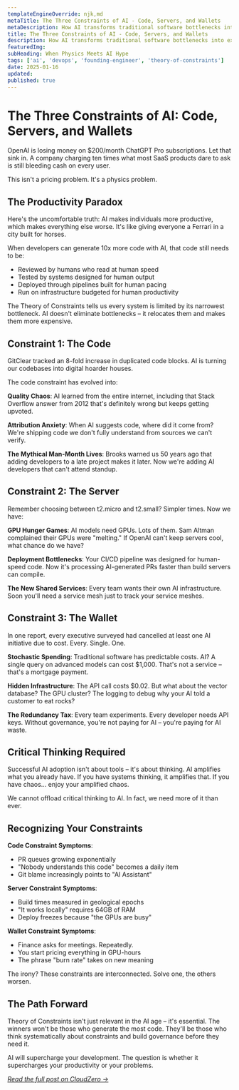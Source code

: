 ```yaml
---
templateEngineOverride: njk,md
metaTitle: The Three Constraints of AI - Code, Servers, and Wallets
metaDescription: How AI transforms traditional software bottlenecks into expensive new problems
title: The Three Constraints of AI - Code, Servers, and Wallets
description: How AI transforms traditional software bottlenecks into expensive new problems
featuredImg:
subHeading: When Physics Meets AI Hype
tags: ['ai', 'devops', 'founding-engineer', 'theory-of-constraints']
date: 2025-01-16
updated:
published: true
---
```


<div class="col-start-3 col-end-9">

# The Three Constraints of AI: Code, Servers, and Wallets

OpenAI is losing money on $200/month ChatGPT Pro subscriptions. Let that sink in. A company charging ten times what most SaaS products dare to ask is still bleeding cash on every user.

This isn't a pricing problem. It's a physics problem.

## The Productivity Paradox

Here's the uncomfortable truth: AI makes individuals more productive, which makes everything else worse. It's like giving everyone a Ferrari in a city built for horses.

When developers can generate 10x more code with AI, that code still needs to be:
- Reviewed by humans who read at human speed
- Tested by systems designed for human output
- Deployed through pipelines built for human pacing
- Run on infrastructure budgeted for human productivity

The Theory of Constraints tells us every system is limited by its narrowest bottleneck. AI doesn't eliminate bottlenecks – it relocates them and makes them more expensive.

## Constraint 1: The Code

GitClear tracked an 8-fold increase in duplicated code blocks. AI is turning our codebases into digital hoarder houses.

The code constraint has evolved into:

**Quality Chaos**: AI learned from the entire internet, including that Stack Overflow answer from 2012 that's definitely wrong but keeps getting upvoted.

**Attribution Anxiety**: When AI suggests code, where did it come from? We're shipping code we don't fully understand from sources we can't verify.

**The Mythical Man-Month Lives**: Brooks warned us 50 years ago that adding developers to a late project makes it later. Now we're adding AI developers that can't attend standup.

## Constraint 2: The Server

Remember choosing between t2.micro and t2.small? Simpler times. Now we have:

**GPU Hunger Games**: AI models need GPUs. Lots of them. Sam Altman complained their GPUs were "melting." If OpenAI can't keep servers cool, what chance do we have?

**Deployment Bottlenecks**: Your CI/CD pipeline was designed for human-speed code. Now it's processing AI-generated PRs faster than build servers can compile.

**The New Shared Services**: Every team wants their own AI infrastructure. Soon you'll need a service mesh just to track your service meshes.

## Constraint 3: The Wallet

In one report, every executive surveyed had cancelled at least one AI initiative due to cost. Every. Single. One.

**Stochastic Spending**: Traditional software has predictable costs. AI? A single query on advanced models can cost $1,000. That's not a service – that's a mortgage payment.

**Hidden Infrastructure**: The API call costs $0.02. But what about the vector database? The GPU cluster? The logging to debug why your AI told a customer to eat rocks?

**The Redundancy Tax**: Every team experiments. Every developer needs API keys. Without governance, you're not paying for AI – you're paying for AI waste.

## Critical Thinking Required

Successful AI adoption isn't about tools – it's about thinking. AI amplifies what you already have. If you have systems thinking, it amplifies that. If you have chaos... enjoy your amplified chaos.

We cannot offload critical thinking to AI. In fact, we need more of it than ever.

## Recognizing Your Constraints

**Code Constraint Symptoms**:
- PR queues growing exponentially
- "Nobody understands this code" becomes a daily item
- Git blame increasingly points to "AI Assistant"

**Server Constraint Symptoms**:
- Build times measured in geological epochs
- "It works locally" requires 64GB of RAM
- Deploy freezes because "the GPUs are busy"

**Wallet Constraint Symptoms**:
- Finance asks for meetings. Repeatedly.
- You start pricing everything in GPU-hours
- The phrase "burn rate" takes on new meaning

The irony? These constraints are interconnected. Solve one, the others worsen.

## The Path Forward

Theory of Constraints isn't just relevant in the AI age – it's essential. The winners won't be those who generate the most code. They'll be those who think systematically about constraints and build governance before they need it.

AI will supercharge your development. The question is whether it supercharges your productivity or your problems.

*[Read the full post on CloudZero →](https://www.cloudzero.com/blog/the-three-constraints-of-ai)*

</div>